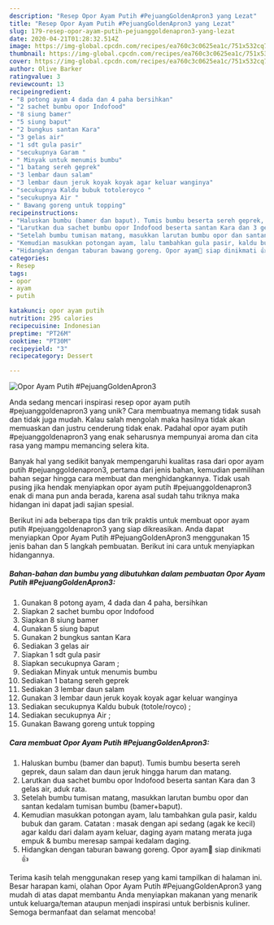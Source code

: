 ```yaml
---
description: "Resep Opor Ayam Putih #PejuangGoldenApron3 yang Lezat"
title: "Resep Opor Ayam Putih #PejuangGoldenApron3 yang Lezat"
slug: 179-resep-opor-ayam-putih-pejuanggoldenapron3-yang-lezat
date: 2020-04-21T01:28:32.514Z
image: https://img-global.cpcdn.com/recipes/ea760c3c0625ea1c/751x532cq70/opor-ayam-putih-pejuanggoldenapron3-foto-resep-utama.jpg
thumbnail: https://img-global.cpcdn.com/recipes/ea760c3c0625ea1c/751x532cq70/opor-ayam-putih-pejuanggoldenapron3-foto-resep-utama.jpg
cover: https://img-global.cpcdn.com/recipes/ea760c3c0625ea1c/751x532cq70/opor-ayam-putih-pejuanggoldenapron3-foto-resep-utama.jpg
author: Olive Barker
ratingvalue: 3
reviewcount: 13
recipeingredient:
- "8 potong ayam 4 dada dan 4 paha bersihkan"
- "2 sachet bumbu opor Indofood"
- "8 siung bamer"
- "5 siung baput"
- "2 bungkus santan Kara"
- "3 gelas air"
- "1 sdt gula pasir"
- "secukupnya Garam "
- " Minyak untuk menumis bumbu"
- "1 batang sereh geprek"
- "3 lembar daun salam"
- "3 lembar daun jeruk koyak koyak agar keluar wanginya"
- "secukupnya Kaldu bubuk totoleroyco "
- "secukupnya Air "
- " Bawang goreng untuk topping"
recipeinstructions:
- "Haluskan bumbu (bamer dan baput). Tumis bumbu beserta sereh geprek, daun salam dan daun jeruk hingga harum dan matang."
- "Larutkan dua sachet bumbu opor Indofood beserta santan Kara dan 3 gelas air, aduk rata."
- "Setelah bumbu tumisan matang, masukkan larutan bumbu opor dan santan kedalam tumisan bumbu (bamer+baput)."
- "Kemudian masukkan potongan ayam, lalu tambahkan gula pasir, kaldu bubuk dan garam. Catatan : masak dengan api sedang (agak ke kecil) agar kaldu dari dalam ayam keluar, daging ayam matang merata juga empuk &amp; bumbu meresap sampai kedalam daging."
- "Hidangkan dengan taburan bawang goreng. Opor ayam🐓 siap dinikmati 👍"
categories:
- Resep
tags:
- opor
- ayam
- putih

katakunci: opor ayam putih 
nutrition: 295 calories
recipecuisine: Indonesian
preptime: "PT26M"
cooktime: "PT30M"
recipeyield: "3"
recipecategory: Dessert

---
```



![Opor Ayam Putih #PejuangGoldenApron3](https://img-global.cpcdn.com/recipes/ea760c3c0625ea1c/751x532cq70/opor-ayam-putih-pejuanggoldenapron3-foto-resep-utama.jpg)

Anda sedang mencari inspirasi resep opor ayam putih #pejuanggoldenapron3 yang unik? Cara membuatnya memang tidak susah dan tidak juga mudah. Kalau salah mengolah maka hasilnya tidak akan memuaskan dan justru cenderung tidak enak. Padahal opor ayam putih #pejuanggoldenapron3 yang enak seharusnya mempunyai aroma dan cita rasa yang mampu memancing selera kita.



Banyak hal yang sedikit banyak mempengaruhi kualitas rasa dari opor ayam putih #pejuanggoldenapron3, pertama dari jenis bahan, kemudian pemilihan bahan segar hingga cara membuat dan menghidangkannya. Tidak usah pusing jika hendak menyiapkan opor ayam putih #pejuanggoldenapron3 enak di mana pun anda berada, karena asal sudah tahu triknya maka hidangan ini dapat jadi sajian spesial.


Berikut ini ada beberapa tips dan trik praktis untuk membuat opor ayam putih #pejuanggoldenapron3 yang siap dikreasikan. Anda dapat menyiapkan Opor Ayam Putih #PejuangGoldenApron3 menggunakan 15 jenis bahan dan 5 langkah pembuatan. Berikut ini cara untuk menyiapkan hidangannya.

<!--inarticleads1-->

##### Bahan-bahan dan bumbu yang dibutuhkan dalam pembuatan Opor Ayam Putih #PejuangGoldenApron3:

1. Gunakan 8 potong ayam, 4 dada dan 4 paha, bersihkan
1. Siapkan 2 sachet bumbu opor Indofood
1. Siapkan 8 siung bamer
1. Gunakan 5 siung baput
1. Gunakan 2 bungkus santan Kara
1. Sediakan 3 gelas air
1. Siapkan 1 sdt gula pasir
1. Siapkan secukupnya Garam ;
1. Sediakan  Minyak untuk menumis bumbu
1. Sediakan 1 batang sereh geprek
1. Sediakan 3 lembar daun salam
1. Gunakan 3 lembar daun jeruk koyak koyak agar keluar wanginya
1. Sediakan secukupnya Kaldu bubuk (totole/royco) ;
1. Sediakan secukupnya Air ;
1. Gunakan  Bawang goreng untuk topping




<!--inarticleads2-->

##### Cara membuat Opor Ayam Putih #PejuangGoldenApron3:

1. Haluskan bumbu (bamer dan baput). Tumis bumbu beserta sereh geprek, daun salam dan daun jeruk hingga harum dan matang.
1. Larutkan dua sachet bumbu opor Indofood beserta santan Kara dan 3 gelas air, aduk rata.
1. Setelah bumbu tumisan matang, masukkan larutan bumbu opor dan santan kedalam tumisan bumbu (bamer+baput).
1. Kemudian masukkan potongan ayam, lalu tambahkan gula pasir, kaldu bubuk dan garam. Catatan : masak dengan api sedang (agak ke kecil) agar kaldu dari dalam ayam keluar, daging ayam matang merata juga empuk &amp; bumbu meresap sampai kedalam daging.
1. Hidangkan dengan taburan bawang goreng. Opor ayam🐓 siap dinikmati 👍




Terima kasih telah menggunakan resep yang kami tampilkan di halaman ini. Besar harapan kami, olahan Opor Ayam Putih #PejuangGoldenApron3 yang mudah di atas dapat membantu Anda menyiapkan makanan yang menarik untuk keluarga/teman ataupun menjadi inspirasi untuk berbisnis kuliner. Semoga bermanfaat dan selamat mencoba!
